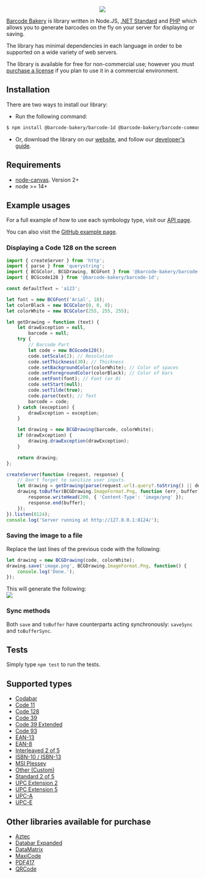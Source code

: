 ﻿<p align="center"><a href="https://www.barcodebakery.com" target="_blank">
    <img src="https://www.barcodebakery.com/images/BCG-Logo-SQ-GitHub.svg">
</a></p>

[Barcode Bakery][1] is library written in Node.JS, [.NET Standard][32] and [PHP][33] which allows you to generate barcodes on the fly on your server for displaying or saving.

The library has minimal dependencies in each language in order to be supported on a wide variety of web servers.

The library is available for free for non-commercial use; however you must [purchase a license][2] if you plan to use it in a commercial environment.

Installation
------------
There are two ways to install our library:

* Run the following command:
```bash
$ npm install @barcode-bakery/barcode-1d @barcode-bakery/barcode-common
```
* Or, download the library on our [website][3], and follow our [developer's guide][4].

Requirements
------------
* [node-canvas](https://github.com/Automattic/node-canvas). Version 2+
* node >= 14+

Example usages
--------------
For a full example of how to use each symbology type, visit our [API page][5].

You can also visit the [GitHub example page][34].

### Displaying a Code 128 on the screen
```javascript
import { createServer } from 'http';
import { parse } from 'querystring';
import { BCGColor, BCGDrawing, BCGFont } from '@barcode-bakery/barcode-common';
import { BCGcode128 } from '@barcode-bakery/barcode-1d';

const defaultText = 'a123';

let font = new BCGFont('Arial', 18);
let colorBlack = new BCGColor(0, 0, 0);
let colorWhite = new BCGColor(255, 255, 255);

let getDrawing = function (text) {
    let drawException = null,
        barcode = null;
    try {
        // Barcode Part
        let code = new BCGcode128();
        code.setScale(2); // Resolution
        code.setThickness(30); // Thickness
        code.setBackgroundColor(colorWhite); // Color of spaces
        code.setForegroundColor(colorBlack); // Color of bars
        code.setFont(font); // Font (or 0)
        code.setStart(null);
        code.setTilde(true);
        code.parse(text); // Text
        barcode = code;
    } catch (exception) {
        drawException = exception;
    }

    let drawing = new BCGDrawing(barcode, colorWhite);
    if (drawException) {
        drawing.drawException(drawException);
    }

    return drawing;
};

createServer(function (request, response) {
    // Don't forget to sanitize user inputs.
    let drawing = getDrawing(parse(request.url).query?.toString() || defaultText);
    drawing.toBuffer(BCGDrawing.ImageFormat.Png, function (err, buffer) {
        response.writeHead(200, { 'Content-Type': 'image/png' });
        response.end(buffer);
    });
}).listen(8124);
console.log('Server running at http://127.0.0.1:8124/');
```

### Saving the image to a file
Replace the last lines of the previous code with the following:
```javascript
let drawing = new BCGDrawing(code, colorWhite);
drawing.save('image.png', BCGDrawing.ImageFormat.Png, function() {
    console.log('Done.');
});
```

This will generate the following:
<br />
<img src="https://www.barcodebakery.com/images/code-128-github.png">

### Sync methods
Both `save` and `toBuffer` have counterparts acting synchronously: `saveSync` and `toBufferSync`.

## Tests
Simply type `npm test` to run the tests.


Supported types
---------------
* [Codabar][6]
* [Code 11][7]
* [Code 128][8]
* [Code 39][9]
* [Code 39 Extended][10]
* [Code 93][11]
* [EAN-13][12]
* [EAN-8][13]
* [Interleaved 2 of 5][16]
* [ISBN-10 / ISBN-13][17]
* [MSI Plessey][18]
* [Other (Custom)][19]
* [Standard 2 of 5][21]
* [UPC Extension 2][22]
* [UPC Extension 5][23]
* [UPC-A][24]
* [UPC-E][25]

Other libraries available for purchase
--------------------------------------
* [Aztec][35]
* [Databar Expanded][36]
* [DataMatrix][37]
* [MaxiCode][38]
* [PDF417][39]
* [QRCode][40]


[1]: https://www.barcodebakery.com
[2]: https://www.barcodebakery.com/en/purchase
[3]: https://www.barcodebakery.com/en/download
[4]: https://www.barcodebakery.com/en/docs/nodejs/guide
[5]: https://www.barcodebakery.com/en/docs/nodejs/barcode/1d
[6]: https://www.barcodebakery.com/en/docs/nodejs/barcode/codabar/api
[7]: https://www.barcodebakery.com/en/docs/nodejs/barcode/code11/api
[8]: https://www.barcodebakery.com/en/docs/nodejs/barcode/code128/api
[9]: https://www.barcodebakery.com/en/docs/nodejs/barcode/code39/api
[10]: https://www.barcodebakery.com/en/docs/nodejs/barcode/code39extended/api
[11]: https://www.barcodebakery.com/en/docs/nodejs/barcode/code93/api
[12]: https://www.barcodebakery.com/en/docs/nodejs/barcode/ean13/api
[13]: https://www.barcodebakery.com/en/docs/nodejs/barcode/ean8/api
[16]: https://www.barcodebakery.com/en/docs/nodejs/barcode/i25/api
[17]: https://www.barcodebakery.com/en/docs/nodejs/barcode/isbn/api
[18]: https://www.barcodebakery.com/en/docs/nodejs/barcode/msi/api
[19]: https://www.barcodebakery.com/en/docs/nodejs/barcode/othercode/api
[21]: https://www.barcodebakery.com/en/docs/nodejs/barcode/s25/api
[22]: https://www.barcodebakery.com/en/docs/nodejs/barcode/upcext2/api
[23]: https://www.barcodebakery.com/en/docs/nodejs/barcode/upcext5/api
[24]: https://www.barcodebakery.com/en/docs/nodejs/barcode/upca/api
[25]: https://www.barcodebakery.com/en/docs/nodejs/barcode/upce/api
[32]: https://github.com/barcode-bakery/barcode-dotnet-1d/
[33]: https://github.com/barcode-bakery/barcode-php-1d/
[34]: https://github.com/barcode-bakery/example-nodejs-1d/
[35]: https://www.barcodebakery.com/en/docs/nodejs/barcode/aztec/api
[36]: https://www.barcodebakery.com/en/docs/nodejs/barcode/databarexpanded/api
[37]: https://www.barcodebakery.com/en/docs/nodejs/barcode/datamatrix/api
[38]: https://www.barcodebakery.com/en/docs/nodejs/barcode/maxicode/api
[39]: https://www.barcodebakery.com/en/docs/nodejs/barcode/pdf417/api
[40]: https://www.barcodebakery.com/en/docs/nodejs/barcode/qrcode/api
